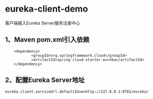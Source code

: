 # eureka-client-demo
客户端接入Eureka Server服务注册中心

## 1、Maven pom.xml引入依赖
```text
	<dependency>
			<groupId>org.springframework.cloud</groupId>
			<artifactId>spring-cloud-starter-eureka</artifactId>
    </dependency>
```

## 2、配置Eureka Server地址
```text
eureka.client.serviceUrl.defaultZone=http://127.0.0.1:8761/eureka/
```
